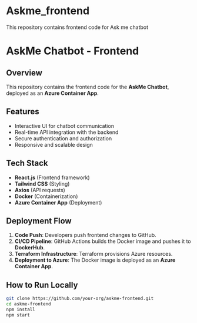 # Askme_frontend
This repository contains frontend code for Ask me chatbot 

# AskMe Chatbot - Frontend

## Overview
This repository contains the frontend code for the **AskMe Chatbot**, deployed as an **Azure Container App**.

## Features
- Interactive UI for chatbot communication
- Real-time API integration with the backend
- Secure authentication and authorization
- Responsive and scalable design

## Tech Stack
- **React.js** (Frontend framework)
- **Tailwind CSS** (Styling)
- **Axios** (API requests)
- **Docker** (Containerization)
- **Azure Container App** (Deployment)

## Deployment Flow
1. **Code Push**: Developers push frontend changes to GitHub.
2. **CI/CD Pipeline**: GitHub Actions builds the Docker image and pushes it to **DockerHub**.
3. **Terraform Infrastructure**: Terraform provisions Azure resources.
4. **Deployment to Azure**: The Docker image is deployed as an **Azure Container App**.

## How to Run Locally
```sh
git clone https://github.com/your-org/askme-frontend.git
cd askme-frontend
npm install
npm start
